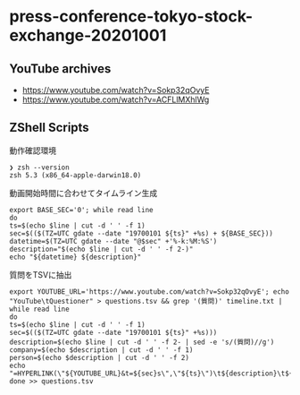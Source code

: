 # press-conference-tokyo-stock-exchange-20201001

## YouTube archives

- https://www.youtube.com/watch?v=Sokp32qOvyE
- https://www.youtube.com/watch?v=ACFLlMXhlWg

## ZShell Scripts

動作確認環境

```shellsession
❯ zsh --version
zsh 5.3 (x86_64-apple-darwin18.0)
```

動画開始時間に合わせてタイムライン生成

```shellsession
export BASE_SEC='0'; while read line
do
ts=$(echo $line | cut -d ' ' -f 1)
sec=$(($(TZ=UTC gdate --date "19700101 ${ts}" +%s) + ${BASE_SEC}))
datetime=$(TZ=UTC gdate --date "@$sec" +'%-k:%M:%S')
description="$(echo $line | cut -d ' ' -f 2-)"
echo "${datetime} ${description}"
```

質問をTSVに抽出

```shellsession
export YOUTUBE_URL='https://www.youtube.com/watch?v=Sokp32qOvyE'; echo "YouTube\tQuestioner" > questions.tsv && grep '(質問)' timeline.txt | while read line  
do
ts=$(echo $line | cut -d ' ' -f 1)
sec=$(($(TZ=UTC gdate --date "19700101 ${ts}" +%s)))
description=$(echo $line | cut -d ' ' -f 2- | sed -e 's/(質問)//g')
company=$(echo $description | cut -d ' ' -f 1)
person=$(echo $description | cut -d ' ' -f 2)
echo "=HYPERLINK(\"${YOUTUBE_URL}&t=${sec}s\",\"${ts}\")\t${description}\t${company}\t${person}"
done >> questions.tsv
```
